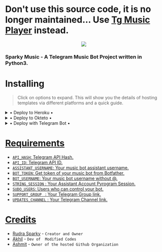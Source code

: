 # Don't use this source code, it is no longer maintained... Use [Tg Music Player](https://github.com/akhilprs/TG-MusicPlayer) instead.

<p align="center"><a href="https://t.me/TERA_BAAP_Sparky"><img src="https://te.legra.ph/file/2a2b6946c47a07760e733.jpg"></a></p>

### Sparky Music - A Telegram Music Bot Project written in Python3.

# Installing 

> Click on options to expand. This will show you the details of hosting templates via different platforms and a quick guide.

<details>

  <summary> • Deploy to Heroku • </summary>

<h4> The easiest and most convenient way of hosting a bot in Telegram.</h4>

[![Deploy To Heroku](https://www.herokucdn.com/deploy/button.svg)](https://heroku.com/deploy) 

</details>

<details>

  <summary> • Deploy to Okteto • </summary>

<h4> Use okteto in the place of Heroku, as you wish, wherever you wanted to host the bot. </h4>

[![Deploy+On+Okteto](https://img.shields.io/badge/Deploy%20To%20Okteto-informational?style=for-the-badge&logo=Okteto)](https://cloud.okteto.com/deploy?repository=https://github.com/TeamHell/SparkyMusic)

</details>

<details>

  <summary> • Deploy with Telegram Bot • </summary>

<h4> Don't want to leave Telegram ? Host it via Heroku server with XTZ heroku bot. </h4>

<p align="left"><a href="https://telegram.dog/XTZ_HerokuBot"><img src="https://img.shields.io/badge/Deploy%20Via%20Telegram-blue?style=for-the-badge&logo=telegram" width="200""/</a>  </p>


</details>


# Requirements

 - ``API_HASH``: Telegram API Hash.
 - ``API_ID``: Telegram API ID.
 - ``ASSISTANT_USERNAME``: Your music bot assistant username.
 - ``BOT_TOKEN``: Get token of your music bot from Botfather.
 - ``BOT_USERNAME``: Your music bot username without @.
 - ``STRING_SESSION`` : Your Assistant Account Pyrogram Session.
 - ``SUDO_USERS``: Users who can control your bot.
 - ``SUPPORT_GROUP `` : Your Telegram Group link.
 - ``UPDATES_CHANNEL`` : Your Telegram Channel link.

# Credits

- [Rudra Sparky](https://t.me/tera_baap_sparky) - ``Creator and Owner``
- [Akhil](https://github.com/akhilprs) - ``Dev of  Modified Codes``
- [Ashmit](https://github.com/ashmitisop) - ``Owner of the hosted Github Organization``


